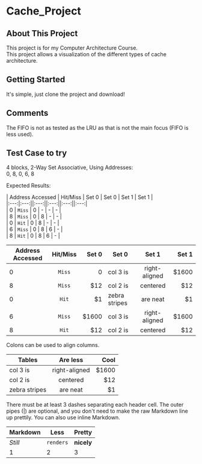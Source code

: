 # Cache_Project
## About This Project
This project is for my Computer Architecture Course.  
This project allows a visualization of the different types of cache architecture.  


## Getting Started
It's simple, just clone the project and download!

## Comments
The FIFO is not as tested as the LRU as that is not the main focus (FIFO is less used).

## Test Case to try
4 blocks, 2-Way Set Associative, Using Addresses:  
0, 8, 0, 6, 8    

Expected Results:  

|  Address Accessed   |  Hit/Miss   |  Set 0   |  Set 0   |  Set 1   |  Set 1   |  
|:---:|:---:||:---:||:---:||:---:||:---:|  
| 0 | `Miss` | 0 | - | - | - |   
| 8 | `Miss` | 0 | 8 | - | - |   
| 0 | `Hit`  | 0 | 8 | - | - |   
| 6 | `Miss` | 0 | 8 | 6 | - |   
| 8 | `Hit`  | 0 | 8 | 6 | - |   
  
| Address Accessed        | Hit/Miss           | Set 0  | Set 0  | Set 1           | Set 1  |
| ------------- |:-------------:| -----:| ------------- |:-------------:| -----:|
| 0      | `Miss` | 0 | col 3 is      | right-aligned | $1600 |
| 8      | `Miss`      |   $12 | col 2 is      | centered      |   $12 |
| 0      | `Hit`      |    $1 | zebra stripes | are neat      |    $1 |
| 6      | `Miss` | $1600 | col 3 is      | right-aligned | $1600 |
| 8      | `Hit`      |   $12 | col 2 is      | centered      |   $12 |  



Colons can be used to align columns.

| Tables        | Are less           | Cool  |
| ------------- |:-------------:| -----:|
| col 3 is      | right-aligned | $1600 |
| col 2 is      | centered      |   $12 |
| zebra stripes | are neat      |    $1 |

There must be at least 3 dashes separating each header cell.
The outer pipes (|) are optional, and you don't need to make the 
raw Markdown line up prettily. You can also use inline Markdown.

Markdown | Less | Pretty
--- | --- | ---
*Still* | `renders` | **nicely**
1 | 2 | 3
